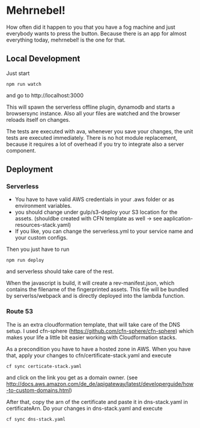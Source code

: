 # Mehrnebel!
How often did it happen to you that you have a fog machine and just everybody wants to press the button.
Because there is an app for almost everything today, mehrnebel! is the one for that.  

## Local Development
Just start 
```
npm run watch
```
and go to http://localhost:3000
 
This will spawn the serverless offline plugin, dynamodb and starts a browsersync instance.
Also all your files are watched and the browser reloads itself on changes.

The tests are executed with ava, whenever you save your changes, the unit tests are executed immediately.
There is no hot module replacement, because it requires a lot of overhead if you try to integrate also a server component.

## Deployment
### Serverless
* You have to have valid AWS credentials in your .aws folder or as environment variables.
* you should change under gulp/s3-deploy your S3 location for the assets. (shouldbe created with CFN template as well -> see aaplication-resources-stack.yaml)
* If you like, you can change the serverless.yml to your service name and your custom configs. 

Then you just have to run 
```
npm run deploy
```
and serverless should take care of the rest.
 
When the javascript is build, it will create a rev-manifest.json, which contains the filename of the fingerprinted assets. This file will be bundled by serverlss/webpack and is directly deployed into the lambda function.

### Route 53 
The is an extra cloudformation template, that will take care of the DNS setup. I used cfn-sphere (https://github.com/cfn-sphere/cfn-sphere) which makes 
your life a little bit easier working with Cloudformation stacks. 

As a precondition you have to have a hosted zone in AWS. When you have that, apply your changes to cfn/certificate-stack.yaml and execute 


```
cf sync certicate-stack.yaml
```
and click on the link you get as a domain owner. (see http://docs.aws.amazon.com/de_de/apigateway/latest/developerguide/how-to-custom-domains.html)

After that, copy the arn of the certificate and paste it in dns-stack.yaml in certificateArn. 
Do your changes in dns-stack.yaml and execute 
```
cf sync dns-stack.yaml
```

